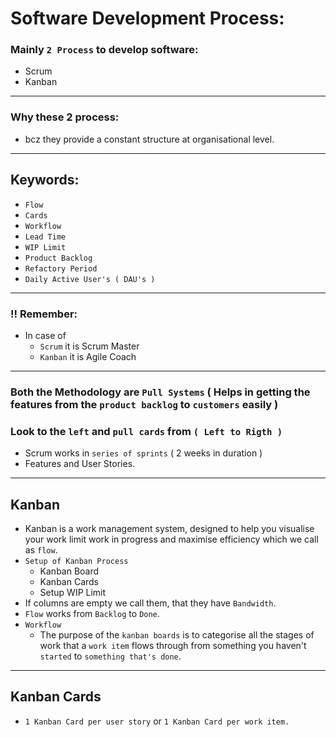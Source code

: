 # Software Development Process:

### Mainly `2 Process` to develop software:

- Scrum
- Kanban

---

### Why these 2 process:

- bcz they provide a constant structure at organisational level.

---

## Keywords:

- `Flow`
- `Cards`
- `Workflow`
- `Lead Time`
- `WIP Limit`
- `Product Backlog`
- `Refactory Period`
- `Daily Active User's ( DAU's )`

---

### !! Remember:

- In case of
  - `Scrum` it is Scrum Master
  - `Kanban` it is Agile Coach

---

### Both the Methodology are `Pull Systems` ( Helps in getting the features from the `product backlog` to `customers` easily )

### Look to the `left` and `pull cards` from `( Left to Rigth )`

- Scrum works in `series of sprints` ( 2 weeks in duration )
- Features and User Stories.

---

## Kanban

- Kanban is a work management system, designed to help you visualise your work limit work in progress and maximise efficiency which we call as `flow`.
- `Setup of Kanban Process`
  - Kanban Board
  - Kanban Cards
  - Setup WIP Limit
- If columns are empty we call them, that they have `Bandwidth`.
- `Flow` works from `Backlog` to `Done`.
- `Workflow`
  - The purpose of the `kanban boards` is to categorise all the stages of work that a `work item` flows through from something you haven't `started` to `something that's done`.

---

## Kanban Cards

- `1 Kanban Card per user story` or `1 Kanban Card per work item.`
